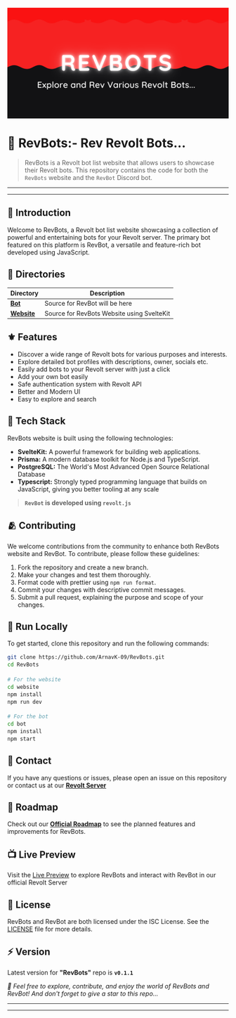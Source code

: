 <p align="center">
  <img src="https://raw.githubusercontent.com/ArnavK-09/RevBots/main/website/static/banner.png" alt="RevBots Banner" align="center">
</p>

# 🚩 **RevBots:- Rev Revolt Bots...**
> RevBots is a Revolt bot list website that allows users to showcase their Revolt bots. This repository contains the code for both the ` RevBots ` website and the ` RevBot ` Discord bot.

---
---

## 🔮 Introduction
Welcome to RevBots, a Revolt bot list website showcasing a collection of powerful and entertaining bots for your Revolt server. The primary bot featured on this platform is RevBot, a versatile and feature-rich bot developed using JavaScript.

## 📂 Directories 

| Directory | Description                                 |
|-----------|---------------------------------------------|
| **[Bot](bot)**       | Source for RevBot will be here              |
| **[Website](website)** | Source for RevBots Website using SvelteKit |

## ⚜️ Features

- Discover a wide range of Revolt bots for various purposes and interests.
- Explore detailed bot profiles with descriptions, owner, socials etc.
- Easily add bots to your Revolt server with just a click
- Add your own bot easily
- Safe authentication system with Revolt API
- Better and Modern UI
- Easy to explore and search 

## 🥗 Tech Stack
RevBots website is built using the following technologies:

- **SvelteKit:** A powerful framework for building web applications.
- **Prisma:** A modern database toolkit for Node.js and TypeScript.
- **PostgreSQL:** The World's Most Advanced Open Source Relational Database
- **Typescript:** Strongly typed programming language that builds on JavaScript, giving you better tooling at any scale

> **` RevBot ` is developed using ` revolt.js `**

## 🫂 Contributing

We welcome contributions from the community to enhance both RevBots website and RevBot. To contribute, please follow these guidelines:

1. Fork the repository and create a new branch.
2. Make your changes and test them thoroughly.
3. Format code with prettier using ` npm run format `.
4. Commit your changes with descriptive commit messages.
5. Submit a pull request, explaining the purpose and scope of your changes.


## 🚀 Run Locally 

To get started, clone this repository and run the following commands:

```bash
git clone https://github.com/ArnavK-09/RevBots.git
cd RevBots

# For the website
cd website
npm install
npm run dev

# For the bot
cd bot
npm install
npm start
```

## 🤝 Contact
If you have any questions or issues, please open an issue on this repository or contact us at our **[Revolt Server](https://rvlt.gg/n5CdDewh)**

## 🧭 Roadmap
Check out our **[Official Roadmap](https://rvlt.gg/sZjgZrPV)** to see the planned features and improvements for RevBots.

## 📺 Live Preview
Visit the [Live Preview](https://rev-bots-tau.vercel.app) to explore RevBots and interact with RevBot in our official Revolt Server

## 🧮 License
RevBots and RevBot are both licensed under the ISC License. See the [LICENSE](LICENSE) file for more details.

## ⚡ Version
Latest version for **"RevBots"** repo is  **` v0.1.1 `**

_💫 Feel free to explore, contribute, and enjoy the world of RevBots and RevBot! And don't forget to give a star to this repo..._

---
---